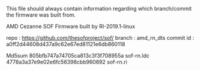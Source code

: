 This file should always contain information regarding which branch/commit
the firmware was built from.

AMD Cezanne SOF Firmware built by RI-2019.1-linux

repo      : https://github.com/thesofproject/sof/
branch    : amd_rn_dts
commit id : a0ff2d44608d437a9c62e67ed81121e6db860118

Md5sum
805bfb747a74705ca813c3f3f708955a  sof-rn.ldc
4778a3a37e9e02e6fc56398cbb960692  sof-rn.ri
